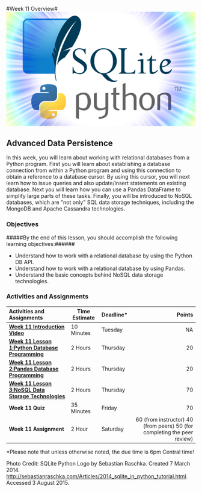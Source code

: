 #Week 11 Overview#
![SQLite Python Logo](images/sqlite_python_logo.png)
## Advanced Data Persistence ##

In this week, you will learn about working with relational databases from a Python program. First you will learn about establishing a database connection from within a Python program and using this connection to obtain a reference to a database cursor. By using this cursor, you will next learn how to issue queries and also update/insert statements on existing database. Next you will learn how you can use a Pandas DataFrame to simplify large parts of these tasks. Finally, you will be introduced to NoSQL databases, which are "not only" SQL data storage techniques, including the MongoDB and Apache Cassandra technologies.

### Objectives ###

#####By the end of this lesson, you should accomplish the following learning objectives:######

- Understand how to work with a relational database by using the Python DB API.
- Understand how to work with a relational database by using Pandas.
- Understand the basic concepts behind NoSQL data storage technologies.

### Activities and Assignments ###

|Activities and Assignments | Time Estimate | Deadline* | Points|
|:------| -----|-------|----------:|
|**[Week 11 Introduction Video](https://mediaspace.illinois.edu/media/Week+Eleven/1_nl1z924s)**|10 Minutes|Tuesday|NA|
|**[Week 11 Lesson 1:Python Database Programming](lesson1.md)**| 2 Hours |Thursday| 20|
|**[Week 11 Lesson 2:Pandas Database Programming](lesson2.md)**| 2 Hours | Thursday | 20 |
|**[Week 11 Lesson 3:NoSQL Data Storage Technologies](lesson3.md)**| 2 Hours | Thursday| 70 |
|**Week 11 Quiz**| 35 Minutes | Friday | 70|
|**Week 11 Assignment**| 2 Hour | Saturday | 60 (from instructor) 40 (from peers) 50 (for completing the peer review) | 

*Please note that unless otherwise noted, the due time is 6pm Central time!

Photo Credit: SQLite Python Logo by Sebastian Raschka. Created 7 March 2014. http://sebastianraschka.com/Articles/2014_sqlite_in_python_tutorial.html. Accessed 3 August 2015.
